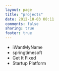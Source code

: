 ```yaml
---
layout: page
title: "projects"
date: 2012-10-03 00:11
comments: false
sharing: true
footer: true
---
```


* iWantMyName
* springtimesoft
* Get It Fixed
* Startup Platform
